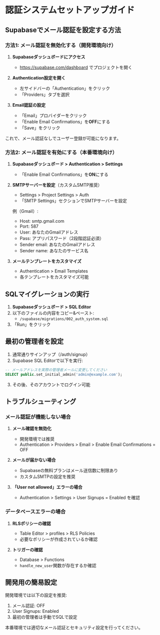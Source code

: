 # 認証システムセットアップガイド

## Supabaseでメール認証を設定する方法

### 方法1: メール認証を無効化する（開発環境向け）

1. **Supabaseダッシュボードにアクセス**
   - https://supabase.com/dashboard でプロジェクトを開く

2. **Authentication設定を開く**
   - 左サイドバーの「Authentication」をクリック
   - 「Providers」タブを選択

3. **Email認証の設定**
   - 「Email」プロバイダーをクリック
   - 「Enable Email Confirmations」を**OFF**にする
   - 「Save」をクリック

これで、メール認証なしでユーザー登録が可能になります。

### 方法2: メール認証を有効にする（本番環境向け）

1. **Supabaseダッシュボード > Authentication > Settings**
   - 「Enable Email Confirmations」を**ON**にする

2. **SMTPサーバーを設定**（カスタムSMTP推奨）
   - Settings > Project Settings > Auth
   - 「SMTP Settings」セクションでSMTPサーバーを設定
   
   例（Gmail）:
   - Host: smtp.gmail.com
   - Port: 587
   - User: あなたのGmailアドレス
   - Pass: アプリパスワード（2段階認証必須）
   - Sender email: あなたのGmailアドレス
   - Sender name: あなたのサービス名

3. **メールテンプレートをカスタマイズ**
   - Authentication > Email Templates
   - 各テンプレートをカスタマイズ可能

## SQLマイグレーションの実行

1. **Supabaseダッシュボード > SQL Editor**
2. 以下のファイルの内容をコピー&ペースト:
   - `/supabase/migrations/002_auth_system.sql`
3. 「Run」をクリック

## 最初の管理者を設定

1. 通常通りサインアップ（/auth/signup）
2. Supabase SQL Editorで以下を実行:

```sql
-- メールアドレスを実際の管理者メールに変更してください
SELECT public.set_initial_admin('admin@example.com');
```

3. その後、そのアカウントでログイン可能

## トラブルシューティング

### メール認証が機能しない場合

1. **メール確認を無効化**
   - 開発環境では推奨
   - Authentication > Providers > Email > Enable Email Confirmations = OFF

2. **メールが届かない場合**
   - Supabaseの無料プランはメール送信数に制限あり
   - カスタムSMTPの設定を推奨

3. **「User not allowed」エラーの場合**
   - Authentication > Settings > User Signups = Enabled を確認

### データベースエラーの場合

1. **RLSポリシーの確認**
   - Table Editor > profiles > RLS Policies
   - 必要なポリシーが作成されているか確認

2. **トリガーの確認**
   - Database > Functions
   - `handle_new_user`関数が存在するか確認

## 開発用の簡易設定

開発環境では以下の設定を推奨:

1. メール認証: OFF
2. User Signups: Enabled  
3. 最初の管理者は手動でSQLで設定

本番環境では適切なメール認証とセキュリティ設定を行ってください。